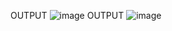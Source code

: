 OUTPUT
![image](https://user-images.githubusercontent.com/60540871/121043999-c78e8d80-c7d2-11eb-9a6e-5c95ccb034e1.png)
OUTPUT
![image](https://user-images.githubusercontent.com/60540871/121043977-c198ac80-c7d2-11eb-896a-66b6fb0c5ab5.png)

